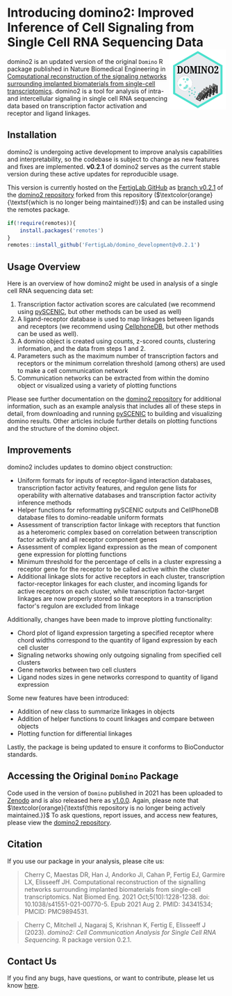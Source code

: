 # Introducing domino2: Improved Inference of Cell Signaling from Single Cell RNA Sequencing Data <a href="https://github.com/FertigLab/domino2/tree/v0.2.1"><img src="man/figures/logo.svg" align="right" height="138" alt="domino2 repository" /></a>

domino2 is an updated version of the original `Domino` R package published in Nature Biomedical Engineering in [Computational reconstruction of the signaling networks surrounding implanted biomaterials from single-cell transcriptomics](https://doi.org/10.1038/s41551-021-00770-5). domino2 is a tool for analysis of intra- and intercellular signaling in single cell RNA sequencing data based on transcription factor activation and receptor and ligand linkages.

## Installation

domino2 is undergoing active development to improve analysis capabilities and interpretability, so the codebase is subject to change as new features and fixes are implemented. **v0.2.1** of domino2 serves as the current stable version during these active updates for reproducible usage.

This version is currently hosted on the [FertigLab GitHub](https://github.com/FertigLab) as [branch v0.2.1](https://github.com/FertigLab/domino2/tree/v0.2.1) of the [domino2 repository](https://github.com/FertigLab/domino2) forked from this repository ($\textcolor{orange}{\textsf{which is no longer being maintained!}}$) and can be installed using the remotes package.

```r
if(!require(remotes)){
    install.packages('remotes')
}
remotes::install_github('FertigLab/domino_development@v0.2.1')
```

## Usage Overview

Here is an overview of how domino2 might be used in analysis of a single cell RNA sequencing data set:

1. Transcription factor activation scores are calculated (we recommend using [pySCENIC](https://pyscenic.readthedocs.io/en/latest/), but other methods can be used as well)
2. A ligand-receptor database is used to map linkages between ligands and receptors (we recommend using [CellphoneDB](https://www.cellphonedb.org/), but other methods can be used as well).
3. A domino object is created using counts, z-scored counts, clustering information, and the data from steps 1 and 2.
4. Parameters such as the maximum number of transcription factors and receptors or the minimum correlation threshold (among others) are used to make a cell communication network
5. Communication networks can be extracted from within the domino object or visualized using a variety of plotting functions

Please see further documentation on the [domino2 repository](https://github.com/FertigLab/domino2) for additional information, such as an example analysis that includes all of these steps in detail, from downloading and running [pySCENIC](https://pyscenic.readthedocs.io/en/latest/) to building and visualizing domino results. Other articles include further details on plotting functions and the structure of the domino object.

## Improvements
domino2 includes updates to domino object construction:
- Uniform formats for inputs of receptor-ligand interaction databases, transcription factor activity features, and regulon gene lists for operability with alternative databases and transcription factor activity inference methods
- Helper functions for reformatting pySCENIC outputs and CellPhoneDB database files to domino-readable uniform formats
- Assessment of transcription factor linkage with receptors that function as a heteromeric complex based on correlation between transcription factor activity and all receptor component genes
- Assessment of complex ligand expression as the mean of component gene expression for plotting functions
- Minimum threshold for the percentage of cells in a cluster expressing a receptor gene for the receptor to be called active within the cluster
- Additional linkage slots for active receptors in each cluster, transcription factor-receptor linkages for each cluster, and incoming ligands for active receptors on each cluster, while transcription factor-target linkages are now properly stored so that receptors in a transcription factor's regulon are excluded from linkage

Additionally, changes have been made to improve plotting functionality:
- Chord plot of ligand expression targeting a specified receptor where chord widths correspond to the quantity of ligand expression by each cell cluster
- Signaling networks showing only outgoing signaling from specified cell clusters
- Gene networks between two cell clusters
- Ligand nodes sizes in gene networks correspond to quantity of ligand expression

Some new features have been introduced:
- Addition of new class to summarize linkages in objects
- Addition of helper functions to count linkages and compare between objects
- Plotting function for differential linkages

Lastly, the package is being updated to ensure it conforms to BioConductor standards.

## Accessing the Original `Domino` Package
Code used in the version of `Domino` published in 2021 has been uploaded to [Zenodo](https://zenodo.org/record/8277233) and is also released here as [v1.0.0](https://github.com/Elisseeff-Lab/domino/tree/v1.0.0). Again, please note that $\textcolor{orange}{\textsf{this repository is no longer being actively maintained.}}$ To ask questions, report issues, and access new features, please view the [domino2 repository](https://github.com/FertigLab/domino2).

## Citation

If you use our package in your analysis, please cite us:

> Cherry C, Maestas DR, Han J, Andorko JI, Cahan P, Fertig EJ, Garmire LX, Elisseeff JH. Computational reconstruction of the signalling networks surrounding implanted biomaterials from single-cell transcriptomics. Nat Biomed Eng. 2021 Oct;5(10):1228-1238. doi: 10.1038/s41551-021-00770-5. Epub 2021 Aug 2. PMID: 34341534; PMCID: PMC9894531.

> Cherry C, Mitchell J, Nagaraj S, Krishnan K, Fertig E, Elisseeff J
(2023). *domino2: Cell Communication Analysis for Single Cell RNA
Sequencing*. R package version 0.2.1.

## Contact Us
If you find any bugs, have questions, or want to contribute, please let us know [here](https://github.com/FertigLab/domino_development/issues).
